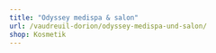 ```yaml
---
title: "Odyssey medispa & salon"
url: /vaudreuil-dorion/odyssey-medispa-und-salon/
shop: Kosmetik
---
```

